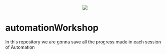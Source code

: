 <p align="center">
  <img src="img/rtranzact.jpg" />
</p>


# automationWorkshop
In this repository we are gonna save all the progress made in each session of Automation
